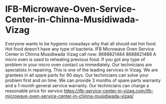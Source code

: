 # IFB-Microwave-Oven-Service-Center-in-Chinna-Musidiwada-Vizag
 Everyone wants to be hygienic nowadays why that all should eat hot food. Hot food doesn’t have any type of bacteria. IFB Microwave Oven Service Center in Chinna Musidiwada Vizag call now: 8688821484 8688821488 A micro oven is used to reheating previous food. If you got any type of problem in your micro oven contact us immediately. Our technicians are specialists in repairing. This is one of the leading services in Vizag. We are grantees in all spare parts for 90 days. Our technicians can solve your problem first and on time. We can provide 3 months of spare parts warranty and a 1-month general service warranty. Our technicians can charge a reasonable price for service https://ifb-service-center-in-vizag.com/ifb-microwave-oven-service-center-in-chinna-musidiwada-vizag/
